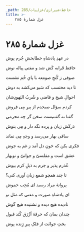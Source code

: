 ```yaml
---
_path: حافظ-شیرازی/غزلیات/285
title: >-
    غزل شمارهٔ ۲۸۵
---
```

# غزل شمارهٔ ۲۸۵

<div class="b" id="bn1"><div class="m1"><p>در عهدِ پادشاهِ خطابخشِ جُرم پوش</p></div>
<div class="m2"><p>حافظ قَرابه کَش شد و مفتی پیاله نوش</p></div></div>
<div class="b" id="bn2"><div class="m1"><p>صوفی ز کُنجِ صومعه با پایِ خُم نشست</p></div>
<div class="m2"><p>تا دید محتسب که سَبو می‌کشد به دوش</p></div></div>
<div class="b" id="bn3"><div class="m1"><p>احوالِ شیخ و قاضی و شُربُ الیَهودِشان</p></div>
<div class="m2"><p>کردم سؤال صبحدم از پیرِ مِی فروش</p></div></div>
<div class="b" id="bn4"><div class="m1"><p>گفتا نه گفتنیست سخن گر چه محرمی</p></div>
<div class="m2"><p>دَرکَش زبان و پرده نگه دار و مِی بنوش</p></div></div>
<div class="b" id="bn5"><div class="m1"><p>ساقی بهار می‌رسد و وجهِ مِی نماند</p></div>
<div class="m2"><p>فکری بکن که خونِ دل آمد ز غم به جوش</p></div></div>
<div class="b" id="bn6"><div class="m1"><p>عشق است و مفلسیّ و جوانیّ و نوبهار</p></div>
<div class="m2"><p>عُذرم پذیر و جرم به ذیلِ کرم بپوش</p></div></div>
<div class="b" id="bn7"><div class="m1"><p>تا چند همچو شمع زبان آوری کنی؟</p></div>
<div class="m2"><p>پروانهٔ مراد رسید ای مُحِب خموش</p></div></div>
<div class="b" id="bn8"><div class="m1"><p>ای پادشاهِ صورت و معنی که مثل تو</p></div>
<div class="m2"><p>نادیده هیچ دیده و نشنیده هیچ گوش</p></div></div>
<div class="b" id="bn9"><div class="m1"><p>چندان بمان که خرقهٔ اَزْرَق کُنَد قبول</p></div>
<div class="m2"><p>بختِ جوانَت از فلکِ پیرِ ژِنده پوش</p></div></div>
